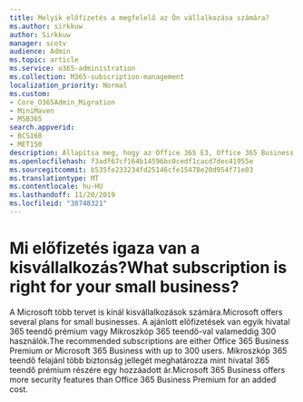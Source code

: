 ```yaml
---
title: Melyik előfizetés a megfelelő az Ön vállalkozása számára?
ms.author: sirkkuw
author: Sirkkuw
manager: scotv
audience: Admin
ms.topic: article
ms.service: o365-administration
ms.collection: M365-subscription-management
localization_priority: Normal
ms.custom:
- Core_O365Admin_Migration
- MiniMaven
- MSB365
search.appverid:
- BCS160
- MET150
description: Állapítsa meg, hogy az Office 365 E3, Office 365 Business Premium vagy Microsoft 365 Business megfelelő-e az Ön vállalkozása számára.
ms.openlocfilehash: f3adf67cf164b14596bc0cedf1cacd7dec41955e
ms.sourcegitcommit: b535fe233234fd25146cfe15478e20d954f71e03
ms.translationtype: MT
ms.contentlocale: hu-HU
ms.lasthandoff: 11/20/2019
ms.locfileid: "38748321"
---
```

# <a name="what-subscription-is-right-for-your-small-business"></a><span data-ttu-id="e23bb-103">Mi előfizetés igaza van a kisvállalkozás?</span><span class="sxs-lookup"><span data-stu-id="e23bb-103">What subscription is right for your small business?</span></span>

<span data-ttu-id="e23bb-104">A Microsoft több tervet is kínál kisvállalkozások számára.</span><span class="sxs-lookup"><span data-stu-id="e23bb-104">Microsoft offers several plans for small businesses.</span></span> <span data-ttu-id="e23bb-105">A ajánlott előfizetések van egyik hivatal 365 teendő prémium vagy Mikroszkóp 365 teendő-val valameddig 300 használók.</span><span class="sxs-lookup"><span data-stu-id="e23bb-105">The recommended subscriptions are either Office 365 Business Premium or Microsoft 365 Business with up to 300 users.</span></span> <span data-ttu-id="e23bb-106">Mikroszkóp 365 teendő felajánl több biztonság jellegét meghatározza mint hivatal 365 teendő prémium részére egy hozzáadott ár.</span><span class="sxs-lookup"><span data-stu-id="e23bb-106">Microsoft 365 Business offers more security features than Office 365 Business Premium for an added cost.</span></span>
